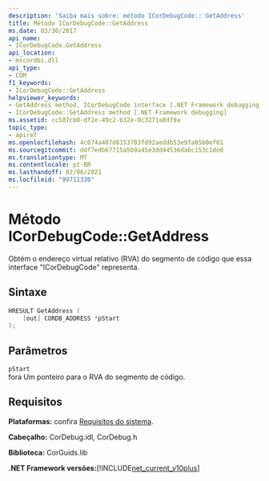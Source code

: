 ```yaml
---
description: 'Saiba mais sobre: método ICorDebugCode:: GetAddress'
title: Método ICorDebugCode::GetAddress
ms.date: 03/30/2017
api_name:
- ICorDebugCode.GetAddress
api_location:
- mscordbi.dll
api_type:
- COM
f1_keywords:
- ICorDebugCode::GetAddress
helpviewer_keywords:
- GetAddress method, ICorDebugCode interface [.NET Framework debugging]
- ICorDebugCode::GetAddress method [.NET Framework debugging]
ms.assetid: cc507cb0-df2e-49c2-b32e-0c3271a8df9a
topic_type:
- apiref
ms.openlocfilehash: 4c074a407d8153703fd92aeddb53e9fa05b0ef01
ms.sourcegitcommit: ddf7edb67715a5b9a45e3dd44536dabc153c1de0
ms.translationtype: MT
ms.contentlocale: pt-BR
ms.lasthandoff: 02/06/2021
ms.locfileid: "99711330"
---
```

# <a name="icordebugcodegetaddress-method"></a>Método ICorDebugCode::GetAddress

Obtém o endereço virtual relativo (RVA) do segmento de código que essa interface "ICorDebugCode" representa.  
  
## <a name="syntax"></a>Sintaxe  
  
```cpp  
HRESULT GetAddress (  
    [out] CORDB_ADDRESS *pStart  
);  
```  
  
## <a name="parameters"></a>Parâmetros  

 `pStart`  
 fora Um ponteiro para o RVA do segmento de código.  
  
## <a name="requirements"></a>Requisitos  

 **Plataformas:** confira [Requisitos do sistema](../../get-started/system-requirements.md).  
  
 **Cabeçalho:** CorDebug.idl, CorDebug.h  
  
 **Biblioteca:** CorGuids.lib  
  
 **.NET Framework versões:**[!INCLUDE[net_current_v10plus](../../../../includes/net-current-v10plus-md.md)]
